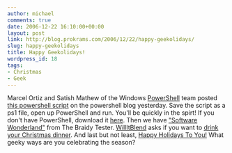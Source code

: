 ```yaml
---
author: michael
comments: true
date: 2006-12-22 16:10:00+00:00
layout: post
link: http://blog.prokrams.com/2006/12/22/happy-geekolidays/
slug: happy-geekolidays
title: Happy Geekolidays!
wordpress_id: 18
tags:
- Christmas
- Geek
---
```


Marcel Ortiz and Satish Mathew of the Windows [PowerShell](http://www.microsoft.com/windowsserver2003/technologies/management/powershell/default.mspx) team posted [this powershell script](http://blogs.msdn.com/powershell/archive/2006/12/21/jingle.aspx) on the powershell blog yesterday.  Save the script as a ps1 file, open up PowerShell and run.  You'll be quickly in the spirt!  If you don't have PowerShell, download it [here](http://www.microsoft.com/windowsserver2003/technologies/management/powershell/download.mspx).  Then we have ["Software Wonderland"](http://blogs.msdn.com/micahel/archive/2006/12/20/Software-Wonderland.aspx) from The Braidy Tester.  [WillItBlend](http://www.willitblend.com/) asks if you want to [drink your Christmas dinner](http://www.willitblend.com/videos.aspx?type=unsafe&video=christmasdinner). And last but not least, [Happy Holidays To You!](http://www.geogreeting.com/view.html?zdCW33*x+gHlUa.M+izFyWp9+fPOWVgh+EnYl)  What geeky ways are you celebrating the season?
